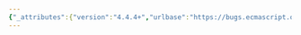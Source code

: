 ```yaml
---
{"_attributes":{"version":"4.4.4+","urlbase":"https://bugs.ecmascript.org/","maintainer":"dherman@mozilla.com"},"bug":{"bug_id":615,"creation_ts":"2012-08-11 22:27:00 -0700","short_desc":"12: \"the result performing\"","delta_ts":"2012-09-28 12:24:33 -0700","product":"Draft for 6th Edition","component":"editorial issue","version":"Rev 9: July 8, 2012 Draft","rep_platform":"All","op_sys":"All","bug_status":"RESOLVED","resolution":"FIXED","priority":"Normal","bug_severity":"minor","everconfirmed":true,"reporter":{"uid":"jmdyck","name":"Michael Dyck"},"assigned_to":{"uid":"allen","name":"Allen Wirfs-Brock"},"long_desc":[{"commentid":1428,"comment_count":0,"who":{"uid":"jmdyck","name":"Michael Dyck"},"bug_when":"2012-08-11 22:27:29 -0700","thetext":"In 12 \"Statements and Declarations\",\nunder \"Runtime Semantics: Labelled Evaluation\",\nrule 1 step 1 says:\n    \"Let stmtResult be the result performing Labelled Evaluation\n     of IterationStatement with argument labelSet.\"\n\nAfter \"result\", insert \"of\"."},{"commentid":1433,"comment_count":1,"who":{"uid":"allen","name":"Allen Wirfs-Brock"},"bug_when":"2012-08-13 15:34:54 -0700","thetext":"fixed in editor's draft"},{"commentid":1747,"comment_count":2,"who":{"uid":"allen","name":"Allen Wirfs-Brock"},"bug_when":"2012-09-28 12:24:33 -0700","thetext":"fixed in rev10, Sept. 27 2012 draft"}]}}
---
```

